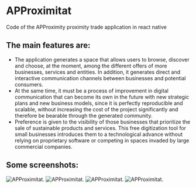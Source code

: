 # APProximitat
Code of the APProximity proximity trade application in react native
## The main features are: 
- The application generates a space that allows users to browse, discover and choose, at the moment, among the different offers of more businesses, services and entities. In addition, it generates direct and interactive communication channels between businesses and potential consumers.
- At the same time, it must be a process of improvement in digital communication that can become its own in the future with new strategic plans and new business models, since it is perfectly reproducible and scalable, without increasing the cost of the project significantly and therefore be bearable through the generated community.
- Preference is given to the visibility of those businesses that prioritize the sale of sustainable products and services. This free digitization tool for small businesses introduces them to a technological advance without relying on proprietary software or competing in spaces invaded by large commercial companies.
  
## Some screenshots:
![APProximitat](https://approximitat.cat/imgs-github/IMG_2122.jpg.).
![APProximitat](https://approximitat.cat/imgs-github/IMG_2123.jpg.).
![APProximitat](https://approximitat.cat/imgs-github/IMG_2126.jpg.).
![APProximitat](https://approximitat.cat/imgs-github/IMG_2122.jpg.).
